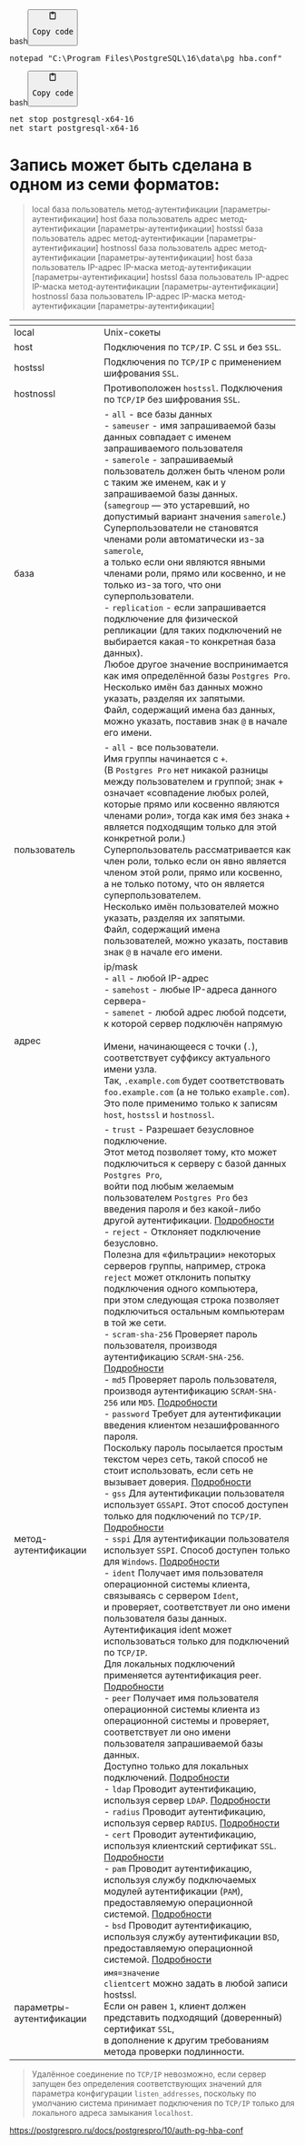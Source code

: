 <div class="code-element"><div class="lang-line"><text>bash</text><button class="copy-button" onclick="copyCode(this)"><svg aria-hidden="true" xmlns="http://www.w3.org/2000/svg" width="16" height="16" fill="none" viewBox="0 0 24 24"><path stroke="currentColor" stroke-linecap="round" stroke-linejoin="round" stroke-width="2" d="M15 4h3a1 1 0 0 1 1 1v15a1 1 0 0 1-1 1H6a1 1 0 0 1-1-1V5a1 1 0 0 1 1-1h3m0 3h6m-5-4v4h4V3h-4Z"/></svg><pre>Copy code</pre></button></div><div class="code"><div class="highlight"><pre><span></span>notepad<span class="w"> </span><span class="s2">&quot;C:\Program Files\PostgreSQL\16\data\pg_hba.conf&quot;</span>
</pre></div></div></div>

<div class="code-element"><div class="lang-line"><text>bash</text><button class="copy-button" onclick="copyCode(this)"><svg aria-hidden="true" xmlns="http://www.w3.org/2000/svg" width="16" height="16" fill="none" viewBox="0 0 24 24"><path stroke="currentColor" stroke-linecap="round" stroke-linejoin="round" stroke-width="2" d="M15 4h3a1 1 0 0 1 1 1v15a1 1 0 0 1-1 1H6a1 1 0 0 1-1-1V5a1 1 0 0 1 1-1h3m0 3h6m-5-4v4h4V3h-4Z"/></svg><pre>Copy code</pre></button></div><div class="code"><div class="highlight"><pre><span></span>net<span class="w"> </span>stop<span class="w"> </span>postgresql-x64-16
net<span class="w"> </span>start<span class="w"> </span>postgresql-x64-16
</pre></div></div></div>

<h1>Запись может быть сделана в одном из семи форматов:</h1>
<blockquote>
<p>local      база  пользователь  метод-аутентификации  [параметры-аутентификации]
host       база  пользователь  адрес  метод-аутентификации  [параметры-аутентификации]
hostssl    база  пользователь  адрес  метод-аутентификации  [параметры-аутентификации]
hostnossl  база  пользователь  адрес  метод-аутентификации  [параметры-аутентификации]
host       база  пользователь  IP-адрес  IP-маска  метод-аутентификации  [параметры-аутентификации]
hostssl    база  пользователь  IP-адрес  IP-маска  метод-аутентификации  [параметры-аутентификации]
hostnossl  база  пользователь  IP-адрес  IP-маска  метод-аутентификации  [параметры-аутентификации]</p>
</blockquote>
<table>
<thead>
<tr>
<th></th>
<th></th>
</tr>
</thead>
<tbody>
<tr>
<td>local</td>
<td>Unix-сокеты</td>
</tr>
<tr>
<td>host</td>
<td>Подключения по <code>TCP/IP</code>. С <code>SSL</code> и без <code>SSL</code>.</td>
</tr>
<tr>
<td>hostssl</td>
<td>Подключения по <code>TCP/IP</code> с применением шифрования <code>SSL</code>.</td>
</tr>
<tr>
<td>hostnossl</td>
<td>Противоположен <code>hostssl</code>. Подключения по <code>TCP/IP</code> без шифрования <code>SSL</code>.</td>
</tr>
<tr>
<td>база</td>
<td>- <code>all</code> - все базы данных<br>- <code>sameuser</code> - имя запрашиваемой базы данных совпадает с именем запрашиваемого пользователя<br>- <code>samerole</code> - запрашиваемый пользователь должен быть членом роли с таким же именем, как и у запрашиваемой базы данных.<br>  (<code>samegroup</code> — это устаревший, но допустимый вариант значения <code>samerole</code>.)<br>  Суперпользователи не становятся членами роли автоматически из-за <code>samerole</code>,<br>  а только если они являются явными членами роли, прямо или косвенно, и не только из-за того, что они суперпользователи.<br>- <code>replication</code> - если запрашивается подключение для физической репликации (для таких подключений не выбирается какая-то конкретная база данных).<br>Любое другое значение воспринимается как имя определённой базы <code>Postgres Pro</code>.<br>Несколько имён баз данных можно указать, разделяя их запятыми.<br>Файл, содержащий имена баз данных, можно указать, поставив знак <code>@</code> в начале его имени.</td>
</tr>
<tr>
<td>пользователь</td>
<td>- <code>all</code> - все пользователи.<br>  Имя группы начинается с <code>+</code>.<br>  (В <code>Postgres Pro</code> нет никакой разницы между пользователем и группой; знак + означает «совпадение любых ролей,<br>   которые прямо или косвенно являются членами роли», тогда как имя без знака <code>+</code> является подходящим только для этой конкретной роли.)<br>  Суперпользователь рассматривается как член роли, только если он явно является членом этой роли, прямо или косвенно,<br>  а не только потому, что он является суперпользователем.<br>Несколько имён пользователей можно указать, разделяя их запятыми.<br>Файл, содержащий имена пользователей, можно указать, поставив знак <code>@</code> в начале его имени.</td>
</tr>
<tr>
<td>адрес</td>
<td>ip/mask<br>- <code>all</code> - любой IP-адрес<br>- <code>samehost</code> - любые IP-адреса данного сервера- <br>- <code>samenet</code> - любой адрес любой подсети, к которой сервер подключён напрямую<br><br>Имени, начинающееся с точки (<code>.</code>), соответствует суффиксу актуального имени узла.<br>Так, <code>.example.com</code> будет соответствовать <code>foo.example.com</code> (а не только <code>example.com</code>).<br>Это поле применимо только к записям <code>host</code>, <code>hostssl</code> и <code>hostnossl</code>.</td>
</tr>
<tr>
<td>метод-аутентификации</td>
<td>- <code>trust</code> - Разрешает безусловное подключение.<br>  Этот метод позволяет тому, кто может подключиться к серверу с базой данных <code>Postgres Pro</code>,<br>  войти под любым желаемым пользователем <code>Postgres Pro</code> без введения пароля и без какой-либо другой аутентификации. <a href="https://postgrespro.ru/docs/postgrespro/10/auth-methods#AUTH-TRUST">Подробности</a><br>- <code>reject</code> - Отклоняет подключение безусловно.<br>  Полезна для «фильтрации» некоторых серверов группы, например, строка <code>reject</code> может отклонить попытку подключения одного компьютера,<br>  при этом следующая строка позволяет подключиться остальным компьютерам в той же сети.<br>- <code>scram-sha-256</code> Проверяет пароль пользователя, производя аутентификацию <code>SCRAM-SHA-256</code>. <a href="https://postgrespro.ru/docs/postgrespro/10/auth-methods#AUTH-PASSWORD">Подробности</a><br>- <code>md5</code> Проверяет пароль пользователя, производя аутентификацию <code>SCRAM-SHA-256</code> или <code>MD5</code>. <a href="https://postgrespro.ru/docs/postgrespro/10/auth-methods#AUTH-PASSWORD">Подробности</a><br>- <code>password</code> Требует для аутентификации введения клиентом незашифрованного пароля.<br>  Поскольку пароль посылается простым текстом через сеть, такой способ не стоит использовать, если сеть не вызывает доверия. <a href="https://postgrespro.ru/docs/postgrespro/10/auth-methods#AUTH-PASSWORD">Подробности</a><br>- <code>gss</code> Для аутентификации пользователя использует <code>GSSAPI</code>. Этот способ доступен только для подключений по <code>TCP/IP</code>. <a href="https://postgrespro.ru/docs/postgrespro/10/auth-methods#GSSAPI-AUTH">Подробности</a><br>- <code>sspi</code> Для аутентификации пользователя использует <code>SSPI</code>. Способ доступен только для <code>Windows</code>. <a href="https://postgrespro.ru/docs/postgrespro/10/auth-methods#SSPI-AUTH">Подробности</a><br>- <code>ident</code> Получает имя пользователя операционной системы клиента, связываясь с сервером <code>Ident</code>,<br>  и проверяет, соответствует ли оно имени пользователя базы данных.<br>  Аутентификация ident может использоваться только для подключений по <code>TCP/IP</code>.<br>  Для локальных подключений применяется аутентификация peer. <a href="https://postgrespro.ru/docs/postgrespro/10/auth-methods#AUTH-IDENT">Подробности</a><br>- <code>peer</code> Получает имя пользователя операционной системы клиента из операционной системы и проверяет,<br>  соответствует ли оно имени пользователя запрашиваемой базы данных.<br>  Доступно только для локальных подключений. <a href="https://postgrespro.ru/docs/postgrespro/10/auth-methods#AUTH-PEER">Подробности</a><br>- <code>ldap</code> Проводит аутентификацию, используя сервер <code>LDAP</code>. <a href="https://postgrespro.ru/docs/postgrespro/10/auth-methods#AUTH-LDAP">Подробности</a><br>- <code>radius</code> Проводит аутентификацию, используя сервер <code>RADIUS</code>. <a href="https://postgrespro.ru/docs/postgrespro/10/auth-methods#AUTH-RADIUS">Подробности</a><br>- <code>cert</code> Проводит аутентификацию, используя клиентский сертификат <code>SSL</code>. <a href="https://postgrespro.ru/docs/postgrespro/10/auth-methods#AUTH-CERT">Подробности</a><br>- <code>pam</code> Проводит аутентификацию, используя службу подключаемых модулей аутентификации (<code>PAM</code>), предоставляемую операционной системой. <a href="https://postgrespro.ru/docs/postgrespro/10/auth-methods#AUTH-PAM">Подробности</a><br>- <code>bsd</code> Проводит аутентификацию, используя службу аутентификации <code>BSD</code>, предоставляемую операционной системой. <a href="https://postgrespro.ru/docs/postgrespro/10/auth-methods#AUTH-BSD">Подробности</a></td>
</tr>
<tr>
<td>параметры-аутентификации</td>
<td><code>имя=значение</code><br><code>clientcert</code> можно задать в любой записи hostssl.<br>Если он равен <code>1</code>, клиент должен представить подходящий (доверенный) сертификат <code>SSL</code>,<br>в дополнение к другим требованиям метода проверки подлинности.</td>
</tr>
</tbody>
</table>
<blockquote>
<p>Удалённое соединение по <code>TCP/IP</code> невозможно, если сервер запущен без определения соответствующих значений
для параметра конфигурации <code>listen_addresses</code>, поскольку по умолчанию система принимает подключения по <code>TCP/IP</code>
только для локального адреса замыкания <code>localhost</code>.</p>
</blockquote>
<p><a href="https://postgrespro.ru/docs/postgrespro/10/auth-pg-hba-conf">https://postgrespro.ru/docs/postgrespro/10/auth-pg-hba-conf</a></p>
